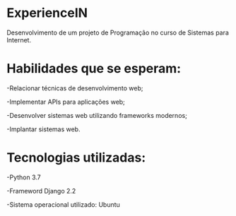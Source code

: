 # ExperienceIN

Desenvolvimento de um projeto de Programação no curso de Sistemas para Internet.

# Habilidades que se esperam:
 -Relacionar técnicas de desenvolvimento web;
 
 -Implementar APIs para aplicações web;
 
 -Desenvolver sistemas web utilizando frameworks modernos;
 
 -Implantar sistemas web.
 
# Tecnologias utilizadas:
-Python 3.7

-Frameword Django 2.2

-Sistema operacional utilizado: Ubuntu
 

